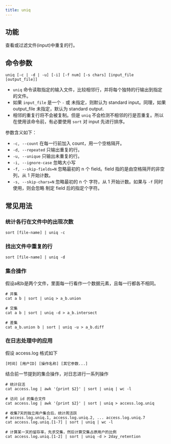 ```yaml
---
title: uniq
---
```


## 功能
查看或过滤文件(input)中重复的行。

## 命令参数
``` shell
uniq [-c | -d | -u] [-i] [-f num] [-s chars] [input_file [output_file]]
```

* `uniq` 命令读取指定的输入文件，比较相邻行，并将每个独特的行输出到指定的文件。
* 如果 `input_file` 是一个 `-` 或 未指定，则默认为 standard input。同理，如果 output_file 未指定，默认为 standard output.
* 相邻的重复行将不会被复制。但是 `uniq` 不会检测不相邻的行是否重复。所以在使用该命令前，有必要使用 `sort` 对 input 先进行排序。

参数含义如下：
* `-c, --count` 在每一行前加入 count，用一个空格隔开。
* `-d, --repeated` 只输出重复的行。
* `-u, --unique` 只输出未重复的行。
* `-i, --ignore-case` 忽略大小写
* `-f, --skip-fields=N` 忽略最初的 n 个 field。field 指的是由空格隔开的非空列，从 1 开始计数。
* `-s, --skip-chars=N` 忽略最初的 n 个 字符，从 1 开始计数。如果与 `-f` 同时使用，则会忽略 制定 field 后的指定个字符。


## 常见用法
### 统计各行在文件中的出现次数
``` shell
sort [file-name] | uniq -c
```

### 找出文件中重复的行
``` shell
sort [file-name] | uniq -d
```

### 集合操作

假设a和b是两个文件，里面每一行看作一个数据元素，且每一行都各不相同。
``` shell
# 并集
cat a b | sort | uniq > a_b.union

# 交集
cat a b | sort | uniq -d > a_b.intersect

# 差集
cat a_b.union b | sort | uniq -u > a_b.diff
```

### 在日志处理中的应用
假设 access.log 格式如下
```
[时间] [用户ID] [操作名称] [其它参数...]
```
结合前一节提到的集合操作，对日志进行一系列操作
``` shell
# 统计日活
cat access.log | awk '{print $2}' | sort | uniq | wc -l

# 访问 id 的集合文件
cat access.log | awk '{print $2}' | sort | uniq > access.log.uniq

# 收集7天的独立用户集合后，统计周活跃
# access.log.uniq.1, access.log.uniq.2, ... access.log.uniq.7
cat access.log.uniq.[1-7] | sort | uniq | wc -l

# 计算某一天的留存率，先求交集，然后计算交集占原用户的比例
cat access.log.uniq.[1-2] | sort | uniq -d > 2day_retention
```
